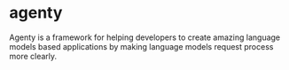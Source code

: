 # agenty
Agenty is a framework for helping developers to create amazing language models based applications by making language models request process more clearly.
